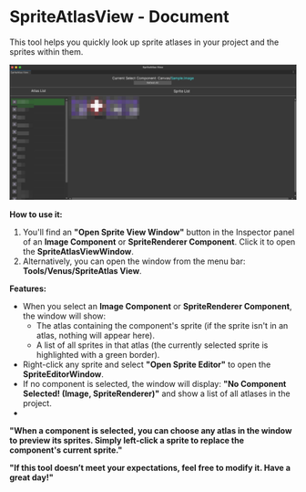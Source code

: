 # SpriteAtlasView - Document

This tool helps you quickly look up sprite atlases in your project and the sprites within them.

![SpriteAtlasView](Image/SpriteAtlasView.jpeg)

**How to use it:**

1. You'll find an **"Open Sprite View Window"** button in the Inspector panel of an **Image Component** or **SpriteRenderer Component**. Click it to open the **SpriteAtlasViewWindow**.
2. Alternatively, you can open the window from the menu bar: **Tools/Venus/SpriteAtlas View**.

**Features:**

- When you select an **Image Component** or **SpriteRenderer Component**, the window will show:
  - The atlas containing the component's sprite (if the sprite isn't in an atlas, nothing will appear here).
  - A list of all sprites in that atlas (the currently selected sprite is highlighted with a green border).
- Right-click any sprite and select **"Open Sprite Editor"** to open the **SpriteEditorWindow**.
- If no component is selected, the window will display: **"No Component Selected! (Image, SpriteRenderer)"** and show a list of all atlases in the project.
- 

**"When a component is selected, you can choose any atlas in the window to preview its sprites. Simply left-click a sprite to replace the component's current sprite."**



**"If this tool doesn’t meet your expectations, feel free to modify it. Have a great day!"**
